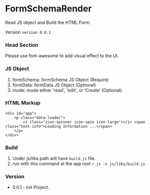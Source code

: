 FormSchemaRender
================
Read JS object and Build the HTML Form.

Version `version 0.0.1`

### Head Section
Please use font-awesome to add visual effect to the UI.
	<link href="//netdna.bootstrapcdn.com/font-awesome/3.2.1/css/font-awesome.css" rel="stylesheet">

### JS Object
1. formSchema: formSchema JS Object (Require)
2. formData: formData JS Object (Optional)
3. mode: mode either 'read', 'edit', or 'Create' (Optional)

### HTML Markup
	<div id="app">
		<p class="data-loader">
			<i class="icon-spinner icon-spin icon-large"></i> <span class="text-info">Loading Information ...</span>
		</p>
	</div>

### Build
1. Under js/libs path will have `build.js` file.
2. run with this command at the app root `r.js -o js/libs/build.js`

### Version

* 0.0.1 - Init Project.
